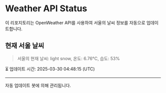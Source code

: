 
# Weather API Status

이 리포지토리는 OpenWeather API를 사용하여 서울의 날씨 정보를 자동으로 업데이트합니다.

## 현재 서울 날씨
> 서울의 현재 날씨: light snow, 온도: 6.76°C, 습도: 53%

⏳ 업데이트 시간: 2025-03-30 04:48:15 (UTC)

---
자동 업데이트 봇에 의해 관리됩니다.
